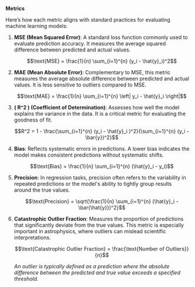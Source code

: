 **Metrics**

Here’s how each metric aligns with standard practices for evaluating machine learning models:

1. **MSE (Mean Squared Error)**: A standard loss function commonly used to evaluate prediction accuracy. It measures the average squared difference between predicted and actual values.

   $$\text{MSE} = \frac{1}{n} \sum_{i=1}^{n} (y_i - \hat{y}_i)^2$$

2. **MAE (Mean Absolute Error)**: Complementary to MSE, this metric measures the average absolute difference between predicted and actual values. It is less sensitive to outliers compared to MSE.

   $$\text{MAE} = \frac{1}{n} \sum_{i=1}^{n} \left| y_i - \hat{y}_i \right|$$

3. **\( R^2 \) (Coefficient of Determination)**: Assesses how well the model explains the variance in the data. It is a critical metric for evaluating the goodness of fit.

   $$R^2 = 1 - \frac{\sum_{i=1}^{n} (y_i - \hat{y}_i )^2}{\sum_{i=1}^{n} (y_i - \bar{y})^2}$$

4. **Bias**: Reflects systematic errors in predictions. A lower bias indicates the model makes consistent predictions without systematic shifts.

   $$\text{Bias} = \frac{1}{n} \sum_{i=1}^{n} (\hat{y}_i - y_i)$$

5. **Precision**: In regression tasks, precision often refers to the variability in repeated predictions or the model's ability to tightly group results around the true values.

   $$\text{Precision} = \sqrt{\frac{1}{n} \sum_{i=1}^{n} (\hat{y}_i - \bar{\hat{y}})^2}$$

6. **Catastrophic Outlier Fraction**: Measures the proportion of predictions that significantly deviate from the true values. This metric is especially important in astrophysics, where outliers can mislead scientific interpretations.

   $$\text{Catastrophic Outlier Fraction} = \frac{\text{Number of Outliers}}{n}$$

   *An outlier is typically defined as a prediction where the absolute difference between the predicted and true value exceeds a specified threshold.*
